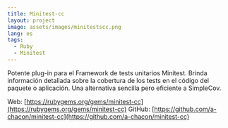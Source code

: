 ```yaml
---
title: Minitest-cc
layout: project
image: assets/images/minitestscc.png
lang: es
tags:
  - Ruby
  - Minitest
---
```

Potente plug-in para el Framework de tests unitarios Minitest. Brinda información detallada sobre la cobertura de los tests en el código del paquete o aplicación. Una alternativa sencilla pero eficiente a SimpleCov.

Web: [https://rubygems.org/gems/minitest-cc](https://rubygems.org/gems/minitest-cc)
GitHub: [https://github.com/a-chacon/minitest-cc](https://github.com/a-chacon/minitest-cc)

